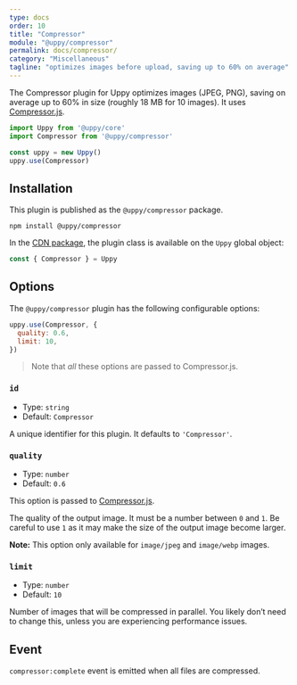```yaml
---
type: docs
order: 10
title: "Compressor"
module: "@uppy/compressor"
permalink: docs/compressor/
category: "Miscellaneous"
tagline: "optimizes images before upload, saving up to 60% on average"
---
```


The Compressor plugin for Uppy optimizes images (JPEG, PNG), saving on average up to 60% in size (roughly 18 MB for 10 images). It uses [Compressor.js](https://github.com/fengyuanchen/compressorjs).

```js
import Uppy from '@uppy/core'
import Compressor from '@uppy/compressor'

const uppy = new Uppy()
uppy.use(Compressor)
```

## Installation

This plugin is published as the `@uppy/compressor` package.

```shell
npm install @uppy/compressor
```

In the [CDN package](/docs/#With-a-script-tag), the plugin class is available on the `Uppy` global object:

```js
const { Compressor } = Uppy
```

## Options

The `@uppy/compressor` plugin has the following configurable options:

```js
uppy.use(Compressor, {
  quality: 0.6,
  limit: 10,
})
```

> Note that _all_ these options are passed to Compressor.js.

### `id`

* Type: `string`
* Default: `Compressor`

A unique identifier for this plugin. It defaults to `'Compressor'`.

### `quality`

* Type: `number`
* Default: `0.6`

This option is passed to [Compressor.js](https://github.com/fengyuanchen/compressorjs).

The quality of the output image. It must be a number between `0` and `1`. Be careful to use `1` as it may make the size of the output image become larger.

**Note:** This option only available for `image/jpeg` and `image/webp` images.

### `limit`

* Type: `number`
* Default: `10`

Number of images that will be compressed in parallel. You likely don’t need to change this, unless you are experiencing performance issues.

## Event

`compressor:complete` event is emitted when all files are compressed.
